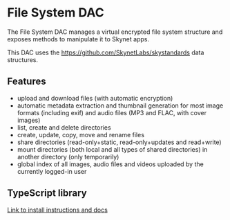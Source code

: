 # File System DAC

The File System DAC manages a virtual encrypted file system structure and exposes methods to manipulate it to Skynet apps.

This DAC uses the https://github.com/SkynetLabs/skystandards data structures.

## Features

- upload and download files (with automatic encryption)
- automatic metadata extraction and thumbnail generation for most image formats (including exif) and audio files (MP3 and FLAC, with cover images)
- list, create and delete directories
- create, update, copy, move and rename files
- share directories (read-only+static, read-only+updates and read+write)
- mount directories (both local and all types of shared directories) in another directory (only temporarily)
- global index of all images, audio files and videos uploaded by the currently logged-in user

## TypeScript library

[Link to install instructions and docs](TODO)
